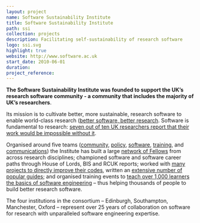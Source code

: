 ```yaml
---
layout: project
name: Software Sustainability Institute
title: Software Sustainability Institute
path: ssi
collection: projects
description: Facilitating self-sustainability of research software
logo: ssi.svg
highlight: true
website: http://www.software.ac.uk
start_date: 2010-06-01
duration:
project_reference:
---
```


**The Software Sustainability Institute was founded to support the UK’s research software community - a community that includes the majority of UK’s researchers**.

Its mission is to cultivate better, more sustainable, research software to enable world-class research ([better software, better research](http://softwaresaved.spreadshirt.co.uk/). Software is fundamental to research: [seven out of ten UK researchers report that their work would be impossible without it](http://www.software.ac.uk/blog/2014-12-04-its-impossible-conduct-research-without-software-say-7-out-10-uk-researchers).

Organised around five teams ([community](http://www.software.ac.uk/community), [policy](http://www.software.ac.uk/policy), [software](http://www.software.ac.uk/research-software-group), [training](http://www.software.ac.uk/research-software-group), and [communications](http://www.software.ac.uk/what-do-we-do/training)) the Institute has built a large [network of Fellows](http://www.software.ac.uk/fellows) from across research disciplines; championed software and software career paths through House of Lords, BIS and RCUK reports; worked with [many projects to directly improve their codes](http://www.software.ac.uk/resources/case-studies), written an [extensive number of popular guides](http://www.software.ac.uk/resources/guides-everything); and organised training events to [teach over 1,000 learners the basics of software engineering](http://www.software.ac.uk/software-carpentry) – thus helping thousands of people to build better research software.

The four institutions in the consortium – Edinburgh, Southampton, Manchester, Oxford – represent over 25 years of collaboration on software for research with unparalleled software engineering expertise.

